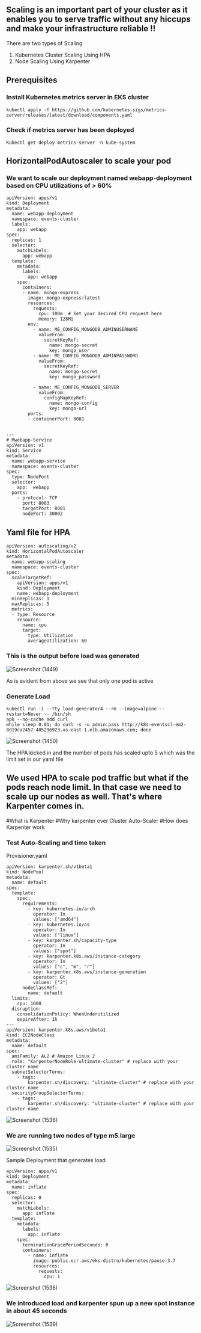 ## Scaling is an important part of your cluster as it enables you to serve traffic without any hiccups and make your infrastructure reliable !!
There are two types of Scaling
1. Kubernetes Cluster Scaling Using HPA
2. Node Scaling Using Karpenter

## Prerequisites
### Install Kubernetes metrics server in EKS cluster
```
kubectl apply -f https://github.com/kubernetes-sigs/metrics-server/releases/latest/download/components.yaml
```
### Check if metrics server has been deployed
```
Kubectl get deploy metrics-server -n kube-system
```


## HorizontalPodAutoscaler to scale your pod

### We want to scale our deployment named webapp-deployment based on CPU utilizations of > 60% 

```
apiVersion: apps/v1
kind: Deployment
metadata:
  name: webapp-deployment
  namespace: events-cluster 
  labels:
    app: webapp
spec:
  replicas: 1
  selector:
    matchLabels:
      app: webapp
  template:
    metadata:
      labels:
        app: webapp
    spec:
      containers:
      - name: mongo-express
        image: mongo-express:latest
        resources:
          requests:
            cpu: 100m  # Set your desired CPU request here
            memory: 128Mi 
        env:
          - name: ME_CONFIG_MONGODB_ADMINUSERNAME
            valueFrom:
              secretKeyRef:
                name: mongo-secret
                key: mongo_user
          - name: ME_CONFIG_MONGODB_ADMINPASSWORD
            valueFrom:
              secretKeyRef:
                name: mongo-secret
                key: mongo_password

          - name: ME_CONFIG_MONGODB_SERVER
            valueFrom:
              configMapKeyRef:
                name: mongo-config
                key: mongo-url
        ports:
        - containerPort: 8081

        
---
# Mwebapp-Service
apiVersion: v1
kind: Service
metadata:
  name: webapp-service 
  namespace: events-cluster 
spec:
  type: NodePort
  selector:
    app:  webapp
  ports:
    - protocol: TCP
      port: 8083
      targetPort: 8081
      nodePort: 30002
```
## Yaml file for HPA

```
apiVersion: autoscaling/v2
kind: HorizontalPodAutoscaler
metadata:
  name: webapp-scaling
  namespace: events-cluster
spec:
  scaleTargetRef:
    apiVersion: apps/v1
    kind: Deployment
    name: webapp-deployment
  minReplicas: 1
  maxReplicas: 5
  metrics:
  - type: Resource
    resource:
      name: cpu
      target:
        type: Utilization
        averageUtilization: 60
```
### This is the output before load was generated 

![Screenshot (1449)](https://github.com/satya19977/Event-Management-System-Using-Kubernetes/assets/108000447/dbe4ef1d-c84f-4a30-8958-082ba5ef4ad6)

As is evident from above we see that only one pod is active

### Generate Load
```
kubectl run -i --tty load-generator4 --rm --image=alpine --restart=Never -- /bin/sh
apk --no-cache add curl
while sleep 0.01; do curl -s -u admin:pass http://k8s-eventscl-em2-8d19ca2457-405296923.us-east-1.elb.amazonaws.com; done
```

![Screenshot (1450)](https://github.com/satya19977/Event-Management-System-Using-Kubernetes/assets/108000447/885350d8-089b-4fce-af2b-b80ea0441e0a)

The HPA kicked in and the number of pods has scaled upto 5 which was the limit set in our yaml file

## We used HPA to scale pod traffic but what if the pods reach node limit. In that case we need to scale up our nodes as well. That's where Karpenter comes in. 

#What is Karpenter
#Why karpenter over Cluster Auto-Scaler
#How does Karpenter work

### Test Auto-Scaling and time taken 

Provisioner.yaml
```
apiVersion: karpenter.sh/v1beta1
kind: NodePool
metadata:
  name: default
spec:
  template:
    spec:
      requirements:
        - key: kubernetes.io/arch
          operator: In
          values: ["amd64"]
        - key: kubernetes.io/os
          operator: In
          values: ["linux"]
        - key: karpenter.sh/capacity-type
          operator: In
          values: ["spot"]
        - key: karpenter.k8s.aws/instance-category
          operator: In
          values: ["c", "m", "r"]
        - key: karpenter.k8s.aws/instance-generation
          operator: Gt
          values: ["2"]
      nodeClassRef:
        name: default
  limits:
    cpu: 1000
  disruption:
    consolidationPolicy: WhenUnderutilized
    expireAfter: 1h 
---
apiVersion: karpenter.k8s.aws/v1beta1
kind: EC2NodeClass
metadata:
  name: default
spec:
  amiFamily: AL2 # Amazon Linux 2
  role: "KarpenterNodeRole-ultimate-cluster" # replace with your cluster name
  subnetSelectorTerms:
    - tags:
        karpenter.sh/discovery: "ultimate-cluster" # replace with your cluster name
  securityGroupSelectorTerms:
    - tags:
        karpenter.sh/discovery: "ultimate-cluster" # replace with your cluster name
```

![Screenshot (1536)](https://github.com/satya19977/Kubernetes-Event-Operations/assets/108000447/9f35ba80-7b28-4cb9-b31a-707d89e5f430)
### We are running two nodes of type  m5.large
![Screenshot (1535)](https://github.com/satya19977/Kubernetes-Event-Operations/assets/108000447/a2b5f9e7-ee16-42d1-b527-bf73fcb6bf2a)



 Sample Deployment  that generates load
```
apiVersion: apps/v1
kind: Deployment
metadata:
  name: inflate
spec:
  replicas: 0
  selector:
    matchLabels:
      app: inflate
  template:
    metadata:
      labels:
        app: inflate
    spec:
      terminationGracePeriodSeconds: 0
      containers:
        - name: inflate
          image: public.ecr.aws/eks-distro/kubernetes/pause:3.7
          resources:
            requests:
              cpu: 1
```
![Screenshot (1538)](https://github.com/satya19977/Kubernetes-Event-Operations/assets/108000447/ae86c6bf-f22a-474b-915c-d892089bc09b)

### We introduced load and karpenter spun up a new spot instance in about 45 seconds
![Screenshot (1539)](https://github.com/satya19977/Kubernetes-Event-Operations/assets/108000447/58f3173f-6f9f-480b-a1a1-6e5203d6b4fa)








